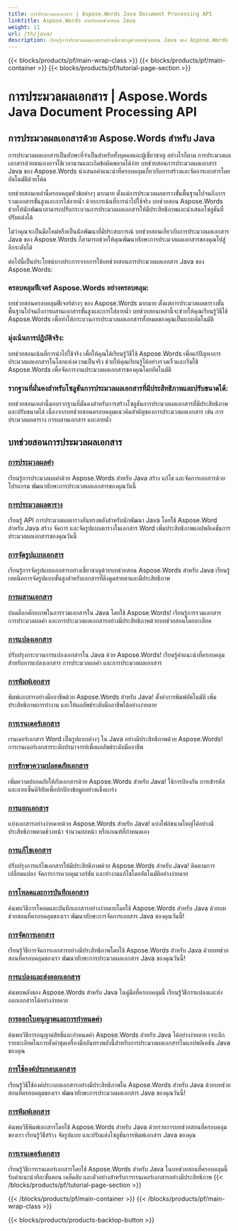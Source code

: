 ```yaml
---
title: การประมวลผลเอกสาร | Aspose.Words Java Document Processing API
linktitle: Aspose.Words สำหรับบทช่วยสอน Java
weight: 11
url: /th/java/
description: เรียนรู้การประมวลผลเอกสารอย่างเชี่ยวชาญด้วยบทช่วยสอน Java ของ Aspose.Words เรียนรู้การประมวลผลคำ การประมวลผลตาราง การผสานรวม และอื่นๆ อีกมากมาย จัดการงานเอกสารให้เป็นระบบอัตโนมัติอย่างมีประสิทธิภาพ
---
```


{{< blocks/products/pf/main-wrap-class >}}
{{< blocks/products/pf/main-container >}}
{{< blocks/products/pf/tutorial-page-section >}}

# การประมวลผลเอกสาร | Aspose.Words Java Document Processing API

## การประมวลผลเอกสารด้วย Aspose.Words สำหรับ Java
การประมวลผลเอกสารเป็นทักษะที่จำเป็นสำหรับทั้งบุคคลและผู้เชี่ยวชาญ อย่างไรก็ตาม การประมวลผลเอกสารด้วยตนเองอาจใช้เวลานานและเกิดข้อผิดพลาดได้ง่าย บทช่วยสอนการประมวลผลเอกสาร Java ของ Aspose.Words นำเสนอคำแนะนำที่ครอบคลุมเกี่ยวกับการสร้างและจัดการเอกสารโดยอัตโนมัติด้วยโค้ด

บทช่วยสอนเหล่านี้ครอบคลุมหัวข้อต่างๆ มากมาย ตั้งแต่การประมวลผลตารางขั้นพื้นฐานไปจนถึงการรวมเอกสารขั้นสูงและการใส่ลายน้ำ ด้วยการเน้นที่การนำไปใช้จริง บทช่วยสอน Aspose.Words ช่วยให้นักพัฒนาสามารถปรับกระบวนการประมวลผลเอกสารให้มีประสิทธิภาพและนำเสนอโซลูชันที่ปรับแต่งได้

ไม่ว่าคุณจะเป็นมือใหม่หรือเป็นนักพัฒนาที่มีประสบการณ์ บทช่วยสอนเกี่ยวกับการประมวลผลเอกสาร Java ของ Aspose.Words ก็สามารถช่วยให้คุณพัฒนาทักษะการประมวลผลเอกสารของคุณไปสู่อีกระดับได้

ต่อไปนี้เป็นประโยชน์บางประการจากการใช้บทช่วยสอนการประมวลผลเอกสาร Java ของ Aspose.Words:

### ครอบคลุมฟีเจอร์ Aspose.Words อย่างครอบคลุม: 
บทช่วยสอนครอบคลุมฟีเจอร์ต่างๆ ของ Aspose.Words มากมาย ตั้งแต่การประมวลผลตารางขั้นพื้นฐานไปจนถึงการผสานเอกสารขั้นสูงและการใส่ลายน้ำ บทช่วยสอนเหล่านี้จะช่วยให้คุณเรียนรู้วิธีใช้ Aspose.Words เพื่อทำให้กระบวนการประมวลผลเอกสารทั้งหมดของคุณเป็นแบบอัตโนมัติ
### มุ่งเน้นการปฏิบัติจริง: 
บทช่วยสอนเน้นที่การนำไปใช้จริง เพื่อให้คุณได้เรียนรู้วิธีใช้ Aspose.Words เพื่อแก้ปัญหาการประมวลผลเอกสารในโลกแห่งความเป็นจริง ช่วยให้คุณเรียนรู้ได้อย่างรวดเร็วและเริ่มใช้ Aspose.Words เพื่อจัดการงานประมวลผลเอกสารของคุณโดยอัตโนมัติ
### รากฐานที่มั่นคงสำหรับโซลูชันการประมวลผลเอกสารที่มีประสิทธิภาพและปรับขนาดได้:
บทช่วยสอนเหล่านี้มอบรากฐานที่มั่นคงสำหรับการสร้างโซลูชันการประมวลผลเอกสารที่มีประสิทธิภาพและปรับขนาดได้ เนื่องจากบทช่วยสอนครอบคลุมแนวคิดสำคัญของการประมวลผลเอกสาร เช่น การประมวลผลตาราง การผสานเอกสาร และลายน้ำ
## บทช่วยสอนการประมวลผลเอกสาร
### [การประมวลผลคำ](./word-processing/) 
เรียนรู้การประมวลผลคำด้วย Aspose.Words สำหรับ Java สร้าง แก้ไข และจัดการเอกสารด้วยโปรแกรม พัฒนาทักษะการประมวลผลเอกสารของคุณวันนี้
### [การประมวลผลตาราง](./table-processing/)
เรียนรู้ API การประมวลผลตารางอันทรงพลังสำหรับนักพัฒนา Java โดยใช้ Aspose.Word สำหรับ Java สร้าง จัดการ และจัดรูปแบบตารางในเอกสาร Word เพิ่มประสิทธิภาพแอปพลิเคชันการประมวลผลเอกสารของคุณวันนี้
### [การจัดรูปแบบเอกสาร](./document-styling/)
เรียนรู้การจัดรูปแบบเอกสารอย่างเชี่ยวชาญด้วยบทช่วยสอน Aspose.Words สำหรับ Java เรียนรู้เทคนิคการจัดรูปแบบขั้นสูงสำหรับเอกสารที่ดึงดูดสายตาและมีประสิทธิภาพ 
### [การผสานเอกสาร](./document-merging/)
ปลดล็อกศักยภาพในการรวมเอกสารใน Java โดยใช้ Aspose.Words! เรียนรู้การรวมเอกสาร การประมวลผลคำ และการประมวลผลเอกสารอย่างมีประสิทธิภาพด้วยบทช่วยสอนโดยละเอียด 
### [การแปลงเอกสาร](./document-converting/)
ปรับปรุงกระบวนการแปลงเอกสารใน Java ด้วย Aspose.Words! เรียนรู้คำแนะนำที่ครอบคลุมสำหรับการแปลงเอกสาร การประมวลผลคำ และการประมวลผลเอกสาร
### [การพิมพ์เอกสาร](./document-printing/)
พิมพ์เอกสารอย่างมืออาชีพด้วย Aspose.Words สำหรับ Java! ตั้งค่าการพิมพ์อัตโนมัติ เพิ่มประสิทธิภาพการทำงาน และให้ผลลัพธ์ระดับมืออาชีพได้อย่างง่ายดาย
### [การเรนเดอร์เอกสาร](./document-rendering/)
เรนเดอร์เอกสาร Word เป็นรูปแบบต่างๆ ใน Java อย่างมีประสิทธิภาพด้วย Aspose.Words! การเรนเดอร์เอกสารระดับปรมาจารย์เพื่อผลลัพธ์ระดับมืออาชีพ
### [การรักษาความปลอดภัยเอกสาร](./document-security/)
เพิ่มความปลอดภัยให้กับเอกสารด้วย Aspose.Words สำหรับ Java! ใช้การป้องกัน การเข้ารหัส และลายเซ็นดิจิทัลเพื่อปกป้องข้อมูลอย่างแข็งแกร่ง 
### [การแยกเอกสาร](./document-splitting/)
แบ่งเอกสารอย่างง่ายดายด้วย Aspose.Words สำหรับ Java! แบ่งไฟล์ขนาดใหญ่ได้อย่างมีประสิทธิภาพตามช่วงหน้า จำนวนย่อหน้า หรือเกณฑ์ที่กำหนดเอง
### [การแก้ไขเอกสาร](./document-revision/)
ปรับปรุงการแก้ไขเอกสารให้มีประสิทธิภาพด้วย Aspose.Words สำหรับ Java! ติดตามการเปลี่ยนแปลง จัดการการควบคุมเวอร์ชัน และทำงานแก้ไขโดยอัตโนมัติอย่างง่ายดาย 
### [การโหลดและการบันทึกเอกสาร](./document-loading-and-saving/)
ค้นพบวิธีการโหลดและบันทึกเอกสารอย่างง่ายดายโดยใช้ Aspose.Words สำหรับ Java ด้วยบทช่วยสอนที่ครอบคลุมของเรา พัฒนาทักษะการจัดการเอกสาร Java ของคุณวันนี้!
### [การจัดการเอกสาร](./document-manipulation/)
เรียนรู้วิธีการจัดการเอกสารอย่างมีประสิทธิภาพโดยใช้ Aspose.Words สำหรับ Java ด้วยบทช่วยสอนที่ครอบคลุมของเรา พัฒนาทักษะการประมวลผลเอกสาร Java ของคุณวันนี้!
### [การแปลงและส่งออกเอกสาร](./document-conversion-and-export/)
ค้นพบพลังของ Aspose.Words สำหรับ Java ในคู่มือที่ครอบคลุมนี้ เรียนรู้วิธีการแปลงและส่งออกเอกสารได้อย่างง่ายดาย
### [การออกใบอนุญาตและการกำหนดค่า](./licensing-and-configuration/)
ค้นพบวิธีการอนุญาตสิทธิ์และกำหนดค่า Aspose.Words สำหรับ Java ได้อย่างง่ายดาย เจาะลึกรายละเอียดในการตั้งค่าชุดเครื่องมืออันทรงพลังนี้สำหรับการประมวลผลเอกสารในแอปพลิเคชัน Java ของคุณ
### [การใช้องค์ประกอบเอกสาร](./using-document-elements/)
เรียนรู้วิธีใช้องค์ประกอบเอกสารอย่างมีประสิทธิภาพใน Aspose.Words สำหรับ Java ด้วยบทช่วยสอนที่ครอบคลุมของเรา พัฒนาทักษะการประมวลผลเอกสาร Java ของคุณวันนี้!
### [การพิมพ์เอกสาร](./printing-documents/)
ค้นพบวิธีพิมพ์เอกสารโดยใช้ Aspose.Words สำหรับ Java ด้วยรายการบทช่วยสอนที่ครอบคลุมของเรา เรียนรู้วิธีสร้าง จัดรูปแบบ และปรับแต่งโซลูชันการพิมพ์เอกสาร Java ของคุณ
### [การเรนเดอร์เอกสาร](./rendering-documents/)
เรียนรู้วิธีการเรนเดอร์เอกสารโดยใช้ Aspose.Words สำหรับ Java ในบทช่วยสอนที่ครอบคลุมนี้ รับคำแนะนำทีละขั้นตอน เคล็ดลับ และตัวอย่างสำหรับการเรนเดอร์เอกสารอย่างมีประสิทธิภาพ
{{< /blocks/products/pf/tutorial-page-section >}}

{{< /blocks/products/pf/main-container >}}
{{< /blocks/products/pf/main-wrap-class >}}

{{< blocks/products/products-backtop-button >}}
